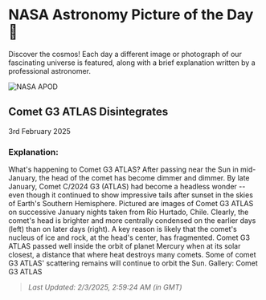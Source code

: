 
  # NASA Astronomy Picture of the Day 🌌

  Discover the cosmos! Each day a different image or photograph of our fascinating universe is featured, along with a brief explanation written by a professional astronomer.

![NASA APOD](https://apod.nasa.gov/apod/image/2502/AtlasDisintegrating_Majzik_3600.jpg)

## Comet G3 ATLAS Disintegrates

3rd February 2025

### Explanation: 

What's happening to Comet G3 ATLAS? After passing near the Sun in mid-January, the head of the comet has become dimmer and dimmer. By late January, Comet C/2024 G3 (ATLAS) had become a headless wonder -- even though it continued to show impressive tails after sunset in the skies of Earth's Southern Hemisphere. Pictured are images of Comet G3 ATLAS on successive January nights taken from Río Hurtado, Chile. Clearly, the comet's head is brighter and more centrally condensed on the earlier days (left) than on later days (right).  A key reason is likely that the comet's nucleus of ice and rock, at the head's center, has fragmented. Comet G3 ATLAS passed well inside the orbit of planet Mercury when at its solar closest, a distance that where heat destroys many comets.  Some of comet G3 ATLAS' scattering remains will continue to orbit the Sun.   Gallery: Comet G3 ATLAS

> _Last Updated: 2/3/2025, 2:59:24 AM (in GMT)_
